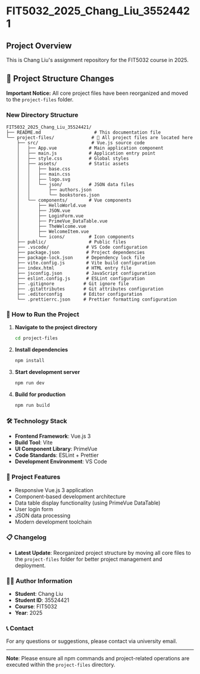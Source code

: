 # FIT5032_2025_Chang_Liu_35524421

## Project Overview

This is Chang Liu's assignment repository for the FIT5032 course in 2025.

## 📁 Project Structure Changes

**Important Notice:** All core project files have been reorganized and moved to the `project-files` folder.

### New Directory Structure

```
FIT5032_2025_Chang_Liu_35524421/
├── README.md                    # This documentation file
└── project-files/              # 📂 All project files are located here
    ├── src/                    # Vue.js source code
    │   ├── App.vue            # Main application component
    │   ├── main.js            # Application entry point
    │   ├── style.css          # Global styles
    │   ├── assets/            # Static assets
    │   │   ├── base.css
    │   │   ├── main.css
    │   │   ├── logo.svg
    │   │   └── json/          # JSON data files
    │   │       ├── authors.json
    │   │       └── bookstores.json
    │   └── components/        # Vue components
    │       ├── HelloWorld.vue
    │       ├── JSON.vue
    │       ├── LoginForm.vue
    │       ├── PrimeVue_DataTable.vue
    │       ├── TheWelcome.vue
    │       ├── WelcomeItem.vue
    │       └── icons/         # Icon components
    ├── public/                # Public files
    ├── .vscode/              # VS Code configuration
    ├── package.json          # Project dependencies
    ├── package-lock.json     # Dependency lock file
    ├── vite.config.js        # Vite build configuration
    ├── index.html            # HTML entry file
    ├── jsconfig.json         # JavaScript configuration
    ├── eslint.config.js      # ESLint configuration
    ├── .gitignore           # Git ignore file
    ├── .gitattributes       # Git attributes configuration
    ├── .editorconfig        # Editor configuration
    └── .prettierrc.json     # Prettier formatting configuration
```

### 🚀 How to Run the Project

1. **Navigate to the project directory**
   ```bash
   cd project-files
   ```

2. **Install dependencies**
   ```bash
   npm install
   ```

3. **Start development server**
   ```bash
   npm run dev
   ```

4. **Build for production**
   ```bash
   npm run build
   ```

### 🛠️ Technology Stack

- **Frontend Framework**: Vue.js 3
- **Build Tool**: Vite
- **UI Component Library**: PrimeVue
- **Code Standards**: ESLint + Prettier
- **Development Environment**: VS Code

### 📝 Project Features

- Responsive Vue.js 3 application
- Component-based development architecture
- Data table display functionality (using PrimeVue DataTable)
- User login form
- JSON data processing
- Modern development toolchain

### 📋 Changelog

- **Latest Update**: Reorganized project structure by moving all core files to the `project-files` folder for better project management and deployment.

### 👨‍💻 Author Information

- **Student**: Chang Liu
- **Student ID**: 35524421
- **Course**: FIT5032
- **Year**: 2025

### 📞 Contact

For any questions or suggestions, please contact via university email.

---
    
**Note**: Please ensure all npm commands and project-related operations are executed within the `project-files` directory.